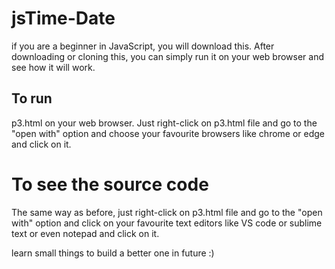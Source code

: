 # jsTime-Date

if you are a beginner in JavaScript, you will download this. After downloading or cloning this, you can simply run it on your web browser and see how it will work.

## To run

p3.html on your web browser. Just right-click on p3.html file and go to the "open with" option and choose your favourite browsers like chrome or edge and click on it.

# To see the source code

The same way as before, just right-click on p3.html file and go to the "open with" option and click on your favourite text editors like VS code or sublime text or even notepad and click on it.

learn small things to build a better one in future :)

